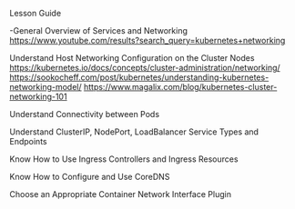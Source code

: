 Lesson Guide

-General Overview of Services and Networking
https://www.youtube.com/results?search_query=kubernetes+networking

Understand Host Networking Configuration on the Cluster Nodes
https://kubernetes.io/docs/concepts/cluster-administration/networking/
https://sookocheff.com/post/kubernetes/understanding-kubernetes-networking-model/
https://www.magalix.com/blog/kubernetes-cluster-networking-101

Understand Connectivity between Pods

Understand ClusterIP, NodePort, LoadBalancer Service Types and Endpoints

Know How to Use Ingress Controllers and Ingress Resources

Know How to Configure and Use CoreDNS

Choose an Appropriate Container Network Interface Plugin